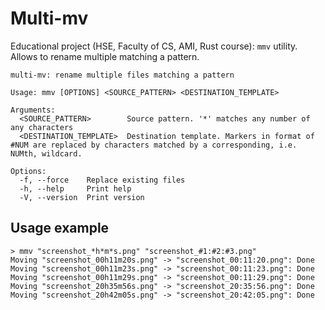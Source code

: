 # Multi-mv

Educational project (HSE, Faculty of CS, AMI, Rust course): `mmv` utility. Allows to rename multiple matching a pattern.

```
multi-mv: rename multiple files matching a pattern

Usage: mmv [OPTIONS] <SOURCE_PATTERN> <DESTINATION_TEMPLATE>

Arguments:
  <SOURCE_PATTERN>        Source pattern. '*' matches any number of any characters
  <DESTINATION_TEMPLATE>  Destination template. Markers in format of #NUM are replaced by characters matched by a corresponding, i.e. NUMth, wildcard.

Options:
  -f, --force    Replace existing files
  -h, --help     Print help
  -V, --version  Print version
```

## Usage example

```
> mmv "screenshot_*h*m*s.png" "screenshot_#1:#2:#3.png"
Moving "screenshot_00h11m20s.png" -> "screenshot_00:11:20.png": Done
Moving "screenshot_00h11m23s.png" -> "screenshot_00:11:23.png": Done
Moving "screenshot_00h11m29s.png" -> "screenshot_00:11:29.png": Done
Moving "screenshot_20h35m56s.png" -> "screenshot_20:35:56.png": Done
Moving "screenshot_20h42m05s.png" -> "screenshot_20:42:05.png": Done

```

